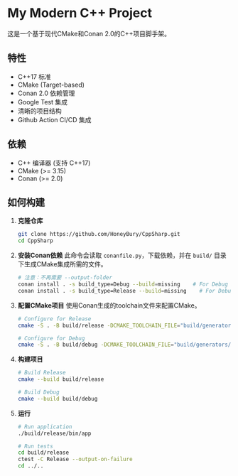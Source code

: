﻿# My Modern C++ Project

这是一个基于现代CMake和Conan 2.0的C++项目脚手架。

## 特性

-   C++17 标准
-   CMake (Target-based)
-   Conan 2.0 依赖管理
-   Google Test 集成
-   清晰的项目结构
-   Github Action CI/CD 集成

## 依赖

-   C++ 编译器 (支持 C++17)
-   CMake (>= 3.15)
-   Conan (>= 2.0)

## 如何构建

1.  **克隆仓库**
    ```bash
    git clone https://github.com/HoneyBury/CppSharp.git
    cd CppSharp
    ```

2.  **安装Conan依赖**
    此命令会读取 `conanfile.py`，下载依赖，并在 `build/` 目录下生成CMake集成所需的文件。
    ```bash
    # 注意：不再需要 --output-folder
    conan install . -s build_type=Debug --build=missing    # For Debug build
    conan install . -s build_type=Release --build=missing    # For Debug build
    ```

3.  **配置CMake项目**
    使用Conan生成的toolchain文件来配置CMake。
    ```bash
    # Configure for Release
    cmake -S . -B build/release -DCMAKE_TOOLCHAIN_FILE="build/generators/conan_toolchain.cmake" -DCMAKE_BUILD_TYPE=Release

    # Configure for Debug
    cmake -S . -B build/debug -DCMAKE_TOOLCHAIN_FILE="build/generators/conan_toolchain.cmake" -DCMAKE_BUILD_TYPE=Debug
    ```

4.  **构建项目**
    ```bash
    # Build Release
    cmake --build build/release

    # Build Debug
    cmake --build build/debug
    ```

5.  **运行**
    ```bash
    # Run application
    ./build/release/bin/app

    # Run tests
    cd build/release
    ctest -C Release --output-on-failure
    cd ../..
    ```